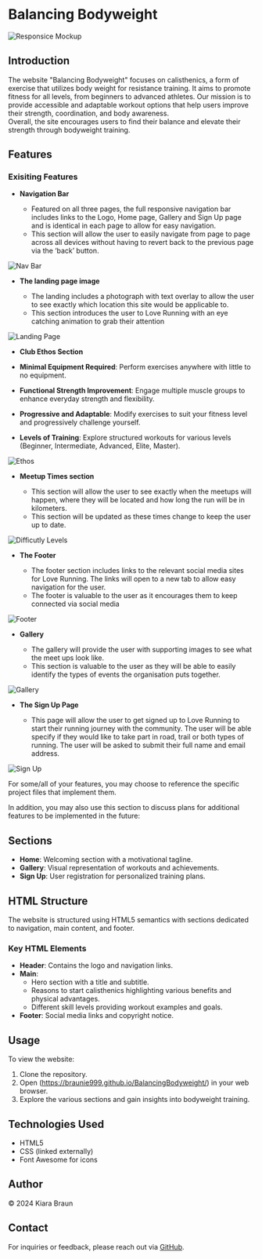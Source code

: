 # Balancing Bodyweight

![Responsice Mockup](https://github.com/braunie999/BalancingBodyweight/main/assets/images/buggeresponsive-display.png)

## Introduction

The website "Balancing Bodyweight" focuses on calisthenics, a form of exercise that utilizes body weight for resistance training. It aims to promote fitness for all levels, from beginners to advanced athletes. Our mission is to provide accessible and adaptable workout options that help users improve their strength, coordination, and body awareness.  
Overall, the site encourages users to find their balance and elevate their strength through bodyweight training.

## Features 

### Exisiting Features

- __Navigation Bar__

  - Featured on all three pages, the full responsive navigation bar includes links to the Logo, Home page, Gallery and Sign Up page and is identical in each page to allow for easy navigation.
  - This section will allow the user to easily navigate from page to page across all devices without having to revert back to the previous page via the ‘back’ button. 

![Nav Bar][def6]

- __The landing page image__

  - The landing includes a photograph with text overlay to allow the user to see exactly which location this site would be applicable to. 
  - This section introduces the user to Love Running with an eye catching animation to grab their attention

![Landing Page][def5]

- __Club Ethos Section__

 - **Minimal Equipment Required**: Perform exercises anywhere with little to no equipment.  
- **Functional Strength Improvement**: Engage multiple muscle groups to enhance everyday strength and flexibility.  
- **Progressive and Adaptable**: Modify exercises to suit your fitness level and progressively challenge yourself.  
- **Levels of Training**: Explore structured workouts for various levels (Beginner, Intermediate, Advanced, Elite, Master).  

![Ethos][def4]

- __Meetup Times section__

  - This section will allow the user to see exactly when the meetups will happen, where they will be located and how long the run will be in kilometers. 
  - This section will be updated as these times change to keep the user up to date. 

![Difficutly Levels][def2]

- __The Footer__ 

  - The footer section includes links to the relevant social media sites for Love Running. The links will open to a new tab to allow easy navigation for the user. 
  - The footer is valuable to the user as it encourages them to keep connected via social media

![Footer][def]

- __Gallery__

  - The gallery will provide the user with supporting images to see what the meet ups look like. 
  - This section is valuable to the user as they will be able to easily identify the types of events the organisation puts together. 

![Gallery][def3]

- __The Sign Up Page__

  - This page will allow the user to get signed up to Love Running to start their running journey with the community. The user will be able specify if they would like to take part in road, trail or both types of running. The user will be asked to submit their full name and email address. 

![Sign Up][def7]

For some/all of your features, you may choose to reference the specific project files that implement them.

In addition, you may also use this section to discuss plans for additional features to be implemented in the future:

## Sections  

- **Home**: Welcoming section with a motivational tagline.  
- **Gallery**: Visual representation of workouts and achievements.  
- **Sign Up**: User registration for personalized training plans.  

## HTML Structure  

The website is structured using HTML5 semantics with sections dedicated to navigation, main content, and footer.  

### Key HTML Elements  

- **Header**: Contains the logo and navigation links.  
- **Main**:  
  - Hero section with a title and subtitle.  
  - Reasons to start calisthenics highlighting various benefits and physical advantages.  
  - Different skill levels providing workout examples and goals.  
- **Footer**: Social media links and copyright notice.  

## Usage  

To view the website:  

1. Clone the repository.  
2. Open (<https://braunie999.github.io/BalancingBodyweight/>) in your web browser.  
3. Explore the various sections and gain insights into bodyweight training.  

## Technologies Used  

- HTML5  
- CSS (linked externally)  
- Font Awesome for icons  

## Author  

© 2024 Kiara Braun  

## Contact  

For inquiries or feedback, please reach out via [GitHub](https://github.com/braunie999).  


[def]: https://github.com/braunie999/BalancingBodyweight/../
[def2]: https://github.com/lucyrush/readme-template/blob/master/media/love_running_times.png
[def3]: https://github.com/lucyrush/readme-template/blob/master/media/love_running_gallery.png
[def4]: https://github.com/lucyrush/readme-template/blob/master/media/love_running_ethos.png
[def5]: https://github.com/lucyrush/readme-template/blob/master/media/love_running_landing.png
[def6]: https://github.com/lucyrush/readme-template/blob/master/media/love_running_nav.png
[def7]: https://github.com/lucyrush/readme-template/blob/master/media/love_running_signup.png